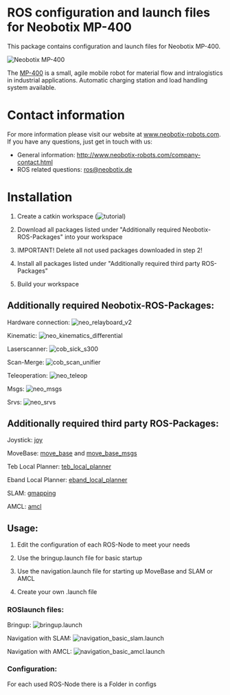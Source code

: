 # ROS configuration and launch files for Neobotix MP-400

This package contains configuration and launch files for Neobotix MP-400.

![Neobotix MP-400](http://www.neobotix-roboter.de/fileadmin/files/produkte/Basisplattformen/MP-400/Roboter-MP-400-Hauptansicht.jpg)

The [MP-400](http://www.neobotix-robots.com/mecanum-robot-mp-400.html) is a small, agile mobile robot for material flow and intralogistics in industrial applications. Automatic charging station and load handling system available.

# Contact information

For more information please visit our website at www.neobotix-robots.com. 
If you have any questions, just get in touch with us:
* General information: http://www.neobotix-robots.com/company-contact.html
* ROS related questions: ros@neobotix.de

# Installation

1. Create a catkin workspace (![tutorial](http://wiki.ros.org/catkin/Tutorials/create_a_workspace))

2. Download all packages listed under "Additionally required Neobotix-ROS-Packages" into your workspace

3. IMPORTANT! Delete all not used packages downloaded in step 2!

4. Install all packages listed under "Additionally required third party ROS-Packages"

5. Build your workspace


## Additionally required Neobotix-ROS-Packages:

Hardware connection: ![neo_relayboard_v2](https://github.com/neobotix/neo_relayboard_v2)

Kinematic: ![neo_kinematics_differential](https://github.com/neobotix/neo_kinematics_differential)

Laserscanner: ![cob_sick_s300](https://github.com/neobotix/neo_driver)

Scan-Merge: ![cob_scan_unifier](https://github.com/neobotix/neo_driver)

Teleoperation: ![neo_teleop](https://github.com/neobotix/neo_control)

Msgs: ![neo_msgs](https://github.com/neobotix/neo_msgs)

Srvs: ![neo_srvs](https://github.com/neobotix/neo_srvs)

## Additionally required third party ROS-Packages:

Joystick: [joy](http://wiki.ros.org/joy)

MoveBase: [move_base](http://wiki.ros.org/move_base) and [move_base_msgs](http://wiki.ros.org/move_base)

Teb Local Planner: [teb_local_planner](http://wiki.ros.org/teb_local_planner)

Eband Local Planner: [eband_local_planner](http://wiki.ros.org/eband_local_planner)

SLAM: [gmapping](http://wiki.ros.org/gmapping)

AMCL: [amcl](http://wiki.ros.org/amcl)

## Usage:

1. Edit the configuration of each ROS-Node to meet your needs 

2. Use the bringup.launch file for basic startup

3. Use the navigation.launch file for starting up MoveBase and SLAM or AMCL

4. Create your own .launch file

### ROSlaunch files:

Bringup: ![bringup.launch](https://github.com/neobotix/neo_mp_400/blob/master/launch/bringup.launch)

Navigation with SLAM: ![navigation_basic_slam.launch](https://github.com/neobotix/neo_mp_400/blob/master/launch/navigation_basic_slam.launch)

Navigation with AMCL: ![navigation_basic_amcl.launch](https://github.com/neobotix/neo_mp_400/blob/master/launch/navigation_basic_amcl.launch)


### Configuration:

For each used ROS-Node there is a Folder in configs
